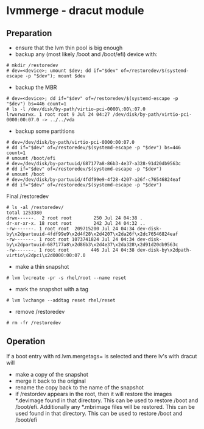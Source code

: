 # lvmmerge - dracut module

## Preparation

- ensure that the lvm thin pool is big enough
- backup any (most likely /boot and /boot/efi) device with:
```
# mkdir /restoredev
# dev=<device>; umount $dev; dd if="$dev" of=/restoredev/$(systemd-escape -p "$dev"); mount $dev
```
- backup the MBR
```
# dev=<device>; dd if="$dev" of=/restoredev/$(systemd-escape -p "$dev") bs=446 count=1
# ls -l /dev/disk/by-path/virtio-pci-0000\:00\:07.0
lrwxrwxrwx. 1 root root 9 Jul 24 04:27 /dev/disk/by-path/virtio-pci-0000:00:07.0 -> ../../vda
```
- backup some partitions
```
# dev=/dev/disk/by-path/virtio-pci-0000:00:07.0
# dd if="$dev" of=/restoredev/$(systemd-escape -p "$dev") bs=446 count=1
# umount /boot/efi
# dev=/dev/disk/by-partuuid/687177a8-86b3-4e37-a328-91d20db9563c
# dd if="$dev" of=/restoredev/$(systemd-escape -p "$dev")
# umount /boot
# dev=/dev/disk/by-partuuid/4fdf99e9-4f28-4207-a26f-c76546824eaf
# dd if="$dev" of=/restoredev/$(systemd-escape -p "$dev")
```
Final /restoredev
```
# ls -al /restoredev/
total 1253380
drwx------.  2 root root        250 Jul 24 04:38 .
dr-xr-xr-x. 18 root root        242 Jul 24 04:32 ..
-rw-------. 1 root root  209715200 Jul 24 04:34 dev-disk-by\x2dpartuuid-4fdf99e9\x2d4f28\x2d4207\x2da26f\x2dc76546824eaf
-rw-------. 1 root root 1073741824 Jul 24 04:34 dev-disk-by\x2dpartuuid-687177a8\x2d86b3\x2d4e37\x2da328\x2d91d20db9563c
-rw-------. 1 root root        446 Jul 24 04:38 dev-disk-by\x2dpath-virtio\x2dpci\x2d0000:00:07.0
```
- make a thin snapshot
```
# lvm lvcreate -pr -s rhel/root --name reset
```

- mark the snapshot with a tag
```
# lvm lvchange --addtag reset rhel/reset
```

- remove /restoredev
```
# rm -fr /restoredev
```

## Operation

If a boot entry with rd.lvm.mergetags=<tag> is selected and there lv's with <tag>
dracut will
- make a copy of the snapshot
- merge it back to the original
- rename the copy back to the name of the snapshot
- if /restordev appears in the root, then it will restore the images *.devimage
  found in that directory. This can be used to restore /boot and /boot/efi.
  Additionally any *.mbrimage files will be restored. This can be used 
  found in that directory. This can be used to restore /boot and /boot/efi
